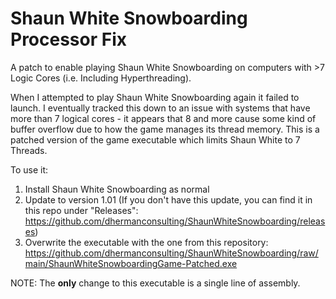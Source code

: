 # Shaun White Snowboarding Processor Fix
A patch to enable playing Shaun White Snowboarding on computers with >7 Logic Cores (i.e. Including Hyperthreading).

When I attempted to play Shaun White Snowboarding again it failed to launch. I eventually tracked this down to an issue with systems that have more than 7 logical cores - it appears that 8 and more cause some kind of buffer overflow due to how the game manages its thread memory. This is a patched version of the game executable which limits Shaun White to 7 Threads.

To use it:

1. Install Shaun White Snowboarding as normal
2. Update to version 1.01 (If you don't have this update, you can find it in this repo under "Releases": https://github.com/dhermanconsulting/ShaunWhiteSnowboarding/releases)
3. Overwrite the executable with the one from this repository: https://github.com/dhermanconsulting/ShaunWhiteSnowboarding/raw/main/ShaunWhiteSnowboardingGame-Patched.exe

NOTE: The **only** change to this executable is a single line of assembly.
